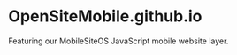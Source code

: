 OpenSiteMobile.github.io
========================

Featuring our MobileSiteOS JavaScript mobile website layer.
